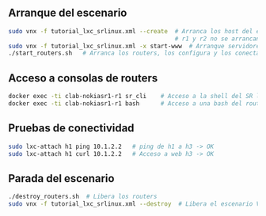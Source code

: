 ## Arranque del escenario
```bash
sudo vnx -f tutorial_lxc_srlinux.xml --create  # Arranca los host del escenario (h1-h4)
                                               # r1 y r2 no se arrancan por la etiquete <on_boot>no</on_boot>
sudo vnx -f tutorial_lxc_srlinux.xml -x start-www  # Arranque servidores web en h3 y h4
./start_routers.sh   # Arranca los routers, los configura y los conectar a los OVS. Necesario tener instalado containerlab previamente (https://containerlab.dev/install/)

```
## Acceso a consolas de routers
```bash
docker exec -ti clab-nokiasr1-r1 sr_cli    # Acceso a la shell del SR linux
docker exec -ti clab-nokiasr1-r1 bash      # Acceso a una bash del router
```
## Pruebas de conectividad
```bash
sudo lxc-attach h1 ping 10.1.2.2   # ping de h1 a h3 -> OK
sudo lxc-attach h1 curl 10.1.2.2   # Acceso a web h3 -> OK
```

## Parada del escenario 
```bash
./destroy_routers.sh  # Libera los routers
sudo vnx -f tutorial_lxc_srlinux.xml --destroy  # Libera el escenario VNX
```


